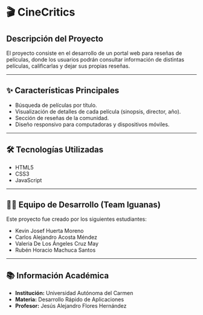 # 🎬 CineCritics


## Descripción del Proyecto
El proyecto consiste en el desarrollo de un portal web para reseñas de películas, donde los usuarios podrán consultar información de distintas películas, calificarlas y dejar sus propias reseñas.

---

## ✨ Características Principales
* Búsqueda de películas por título.
* Visualización de detalles de cada película (sinopsis, director, año).
* Sección de reseñas de la comunidad.
* Diseño responsivo para computadoras y dispositivos móviles.

---

## 🛠️ Tecnologías Utilizadas
* HTML5
* CSS3
* JavaScript

---

## 👨‍💻 Equipo de Desarrollo (Team Iguanas)

Este proyecto fue creado por los siguientes estudiantes:

* Kevin Josef Huerta Moreno
* Carlos Alejandro Acosta Méndez
* Valeria De Los Ángeles Cruz May
* Rubén Horacio Machuca Santos

---

## 📚 Información Académica

* **Institución:** Universidad Autónoma del Carmen
* **Materia:** Desarrollo Rápido de Aplicaciones
* **Profesor:** Jesús Alejandro Flores Hernández
